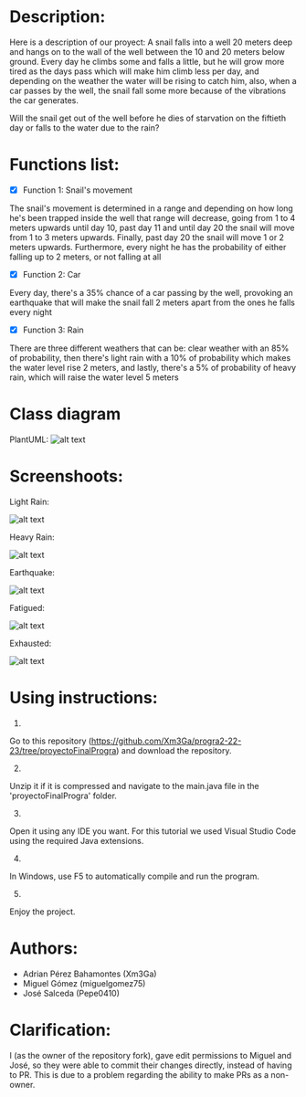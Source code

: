 # Description:
Here is a description of our proyect: A snail falls into a well 20 meters deep and hangs on to the wall of the well between the 10 and 20 meters below ground.
Every day he climbs some and falls a little, but he will grow more tired as the days pass which will make him climb less per day, and depending on the weather the water will be rising to catch him, also, when a car passes by the well, the snail fall some more because of the vibrations the car  generates.

Will the snail get out of the well before he dies of starvation on the fiftieth day or falls to the water due to the rain?
# Functions list:
- [x] Function 1: Snail's movement
 
The snail's movement is determined in a range and depending on how long he's been trapped inside the well that range will decrease, going from 1 to 4 meters upwards until day 10, past day 11 and until day 20 the snail will move from 1 to 3 meters upwards. Finally, past day 20 the snail will move 1 or 2 meters upwards. Furthermore, every night he has the probability of either falling up to 2 meters, or not falling at all

- [x] Function 2: Car

Every day, there's a 35% chance of a car passing by the well, provoking an earthquake that will make the snail fall 2 meters apart from the ones he falls every night


- [x] Function 3: Rain

There are three different weathers that can be: clear weather with an 85% of probability, then there's light rain with a 10% of probability which makes the water level rise 2 meters, and lastly, there's a 5% of probability of heavy rain, which will raise the water level 5 meters

# Class diagram

PlantUML: 
![alt text](https://www.plantuml.com/plantuml/png/xLLD2nen4BtlhyXnHVG7B3rerK91Yc31G-bXDecxeTd4viCMslxtZffbJHFPej1JR-FCc_V6oJnTM0V6-KuMK5jdW3go3C4Ap0PhxLSFNpZvKH0o8nHCHMgj9GU5YIaH5c7b94vQxYxPUp0YpbgmQvdU4vTzvLUHZh1N86IGFXbzz8e91cpPUAW8qxwM_CyQ2WFLiY92kGUrZxmx3NKceFym9GrtQm7bPCZOMwP7XMbxy2uXnzumMMZFOJBpXgQ4FpVyk4R0vR_xY5POS5Oa0kHV9A9TIkSDl5U22f1XX7wx-E1KWhKaERH7D_BKnQ4Cgd5p1Ch9Iegk5ghPjM2v3LfWALSCiv7E4QIyomtZhWry2vqCGyJOYkoTmU3Jvm6s-Tw2juwpNlCvjNVWHEDVPVcWJGVoDOx1ZDDRN4x-lMV-UsOuvWC7rtApqiZdX5RXRQolaVx2ljtwiu3a9PF6jy2UxZreO_bVTEV_LTxydCrY_nVHR_yDS0sBsBjOcSzJa-LGmKCZeDWYHRBS2oYtkN7aiATYmHNpdVmD"PlantUML")

# Screenshoots:

Light Rain:

![alt text](https://files.catbox.moe/m50yux.jpeg)


Heavy Rain:

![alt text](https://files.catbox.moe/q0qf0n.jpeg)


Earthquake:

![alt text](https://files.catbox.moe/4ky1ly.jpeg)


Fatigued:

![alt text](https://files.catbox.moe/4fwdk5.jpeg)


Exhausted:

![alt text](https://files.catbox.moe/w4fjy5.jpeg)


# Using instructions:

1.
Go to this repository (https://github.com/Xm3Ga/progra2-22-23/tree/proyectoFinalProgra) and download the repository.

2.
Unzip it if it is compressed and navigate to the main.java file in the 'proyectoFinalProgra' folder.

3.
Open it using any IDE you want. For this tutorial we used Visual Studio Code using the required Java extensions.

4.
In Windows, use F5 to automatically compile and run the program.

5.
Enjoy the project.


# Authors: 

- Adrian Pérez Bahamontes (Xm3Ga)
- Miguel Gómez (miguelgomez75)
- José Salceda (Pepe0410)

# Clarification:
I (as the owner of the repository fork), gave edit permissions to Miguel and José, so they were able to commit their changes directly, instead of having to PR. This is due to a problem regarding the ability to make PRs as a non-owner.
